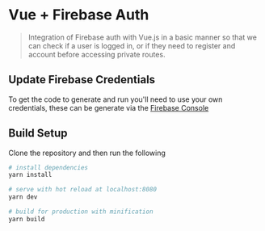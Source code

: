 # Vue + Firebase Auth

> Integration of Firebase auth with Vue.js in a basic manner so that we can check if a user is logged in, or if they need to register and account before accessing private routes.

## Update Firebase Credentials

To get the code to generate and run you'll need to use your own credentials, these can be generate via the [Firebase Console](https://firebase.google.com/)


## Build Setup

Clone the repository and then run the following

``` bash
# install dependencies
yarn install

# serve with hot reload at localhost:8080
yarn dev

# build for production with minification
yarn build
```
